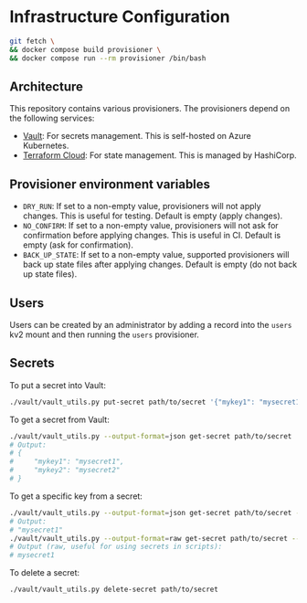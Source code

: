 # Infrastructure Configuration

```bash
git fetch \
&& docker compose build provisioner \
&& docker compose run --rm provisioner /bin/bash
```

## Architecture

This repository contains various provisioners. The provisioners depend on the following services:
- [Vault](https://vaultproject.io): For secrets management. This is self-hosted on Azure Kubernetes.
- [Terraform Cloud](https://app.terraform.io): For state management. This is managed by HashiCorp.

## Provisioner environment variables

- `DRY_RUN`: If set to a non-empty value, provisioners will not apply changes. This is useful for testing. Default is empty (apply changes).
- `NO_CONFIRM`: If set to a non-empty value, provisioners will not ask for confirmation before applying changes. This is useful in CI. Default is empty (ask for confirmation).
- `BACK_UP_STATE`: If set to a non-empty value, supported provisioners will back up state files after applying changes. Default is empty (do not back up state files).

## Users

Users can be created by an administrator by adding a record into the `users` kv2 mount and then running the `users` provisioner.

## Secrets

To put a secret into Vault:

```sh
./vault/vault_utils.py put-secret path/to/secret '{"mykey1": "mysecret1", "mykey2": "mysecret2"}'
```

To get a secret from Vault:

```sh
./vault/vault_utils.py --output-format=json get-secret path/to/secret 
# Output:
# {
#     "mykey1": "mysecret1",
#     "mykey2": "mysecret2"
# }
```

To get a specific key from a secret:

```sh
./vault/vault_utils.py --output-format=json get-secret path/to/secret --key mykey1
# Output:
# "mysecret1"
./vault/vault_utils.py --output-format=raw get-secret path/to/secret --key mykey1
# Output (raw, useful for using secrets in scripts):
# mysecret1
```

To delete a secret:

```sh
./vault/vault_utils.py delete-secret path/to/secret
```
